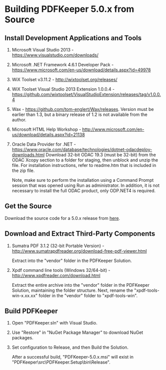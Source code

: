 # Building PDFKeeper 5.0.x from Source

##  Install Development Applications and Tools
1. Microsoft Visual Studio 2013 - https://www.visualstudio.com/downloads/
2. Microsoft .NET Framework 4.6.1 Developer Pack - https://www.microsoft.com/en-us/download/details.aspx?id=49978
3. WiX Toolset v3.11.2 - http://wixtoolset.org/releases/
4. WiX Toolset Visual Studio 2013 Extension 1.0.0.4 - https://github.com/wixtoolset/VisualStudioExtension/releases/tag/v1.0.0.4
5. Wax - https://github.com/tom-englert/Wax/releases. Version must be earlier than 1.3, but a binary release of 1.2 is not available from the author.
6. Microsoft HTML Help Workshop - http://www.microsoft.com/en-us/download/details.aspx?id=21138
7. Oracle Data Provider for .NET - https://www.oracle.com/database/technologies/dotnet-odacdeploy-downloads.html
    Download 32-bit ODAC 19.3 (must be 32-bit) from the ODAC Xcopy section to a folder for staging, then unblock and unzip the file.
    For installation instructions, refer to readme.htm that is included in the zip file.
    
    Note, make sure to perform the installation using a Command Prompt session that was opened using Run as administrator. In addition, it is not necessary to install the full ODAC product, only ODP.NET4 is required.

## Get the Source
Download the source code for a 5.0.x release from [here](https://github.com/rffrasca/PDFKeeper/releases).

## Download and Extract Third-Party Components
1. Sumatra PDF 3.1.2 (32-bit Portable Version) - http://www.sumatrapdfreader.org/download-free-pdf-viewer.html
    
    Extract into the "vendor" folder in the PDFKeeper Solution.
2. Xpdf command line tools (Windows 32/64-bit) - http://www.xpdfreader.com/download.html

    Extract the entire archive into the "vendor" folder in the PDFKeeper Solution, maintaining the folder structure. Next, rename the "xpdf-tools-win-x.xx.xx" folder in the "vendor" folder to "xpdf-tools-win".

## Build PDFKeeper
1. Open "PDFKeeper.sln" with Visual Studio.
2. Use "Restore" in "NuGet Package Manager" to download NuGet packages.
3. Set configuration to Release, and then Build the Solution.

    After a successful build, "PDFKeeper-5.0.x.msi" will exist in "PDFKeeper\src\PDFKeeper.Setup\bin\Release".    
